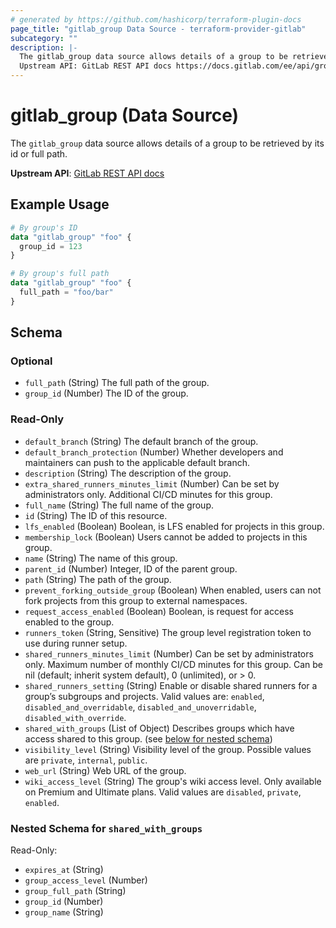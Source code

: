```yaml
---
# generated by https://github.com/hashicorp/terraform-plugin-docs
page_title: "gitlab_group Data Source - terraform-provider-gitlab"
subcategory: ""
description: |-
  The gitlab_group data source allows details of a group to be retrieved by its id or full path.
  Upstream API: GitLab REST API docs https://docs.gitlab.com/ee/api/groups.html#details-of-a-group
---
```


# gitlab_group (Data Source)

The `gitlab_group` data source allows details of a group to be retrieved by its id or full path.

**Upstream API**: [GitLab REST API docs](https://docs.gitlab.com/ee/api/groups.html#details-of-a-group)

## Example Usage

```terraform
# By group's ID
data "gitlab_group" "foo" {
  group_id = 123
}

# By group's full path
data "gitlab_group" "foo" {
  full_path = "foo/bar"
}
```

<!-- schema generated by tfplugindocs -->
## Schema

### Optional

- `full_path` (String) The full path of the group.
- `group_id` (Number) The ID of the group.

### Read-Only

- `default_branch` (String) The default branch of the group.
- `default_branch_protection` (Number) Whether developers and maintainers can push to the applicable default branch.
- `description` (String) The description of the group.
- `extra_shared_runners_minutes_limit` (Number) Can be set by administrators only. Additional CI/CD minutes for this group.
- `full_name` (String) The full name of the group.
- `id` (String) The ID of this resource.
- `lfs_enabled` (Boolean) Boolean, is LFS enabled for projects in this group.
- `membership_lock` (Boolean) Users cannot be added to projects in this group.
- `name` (String) The name of this group.
- `parent_id` (Number) Integer, ID of the parent group.
- `path` (String) The path of the group.
- `prevent_forking_outside_group` (Boolean) When enabled, users can not fork projects from this group to external namespaces.
- `request_access_enabled` (Boolean) Boolean, is request for access enabled to the group.
- `runners_token` (String, Sensitive) The group level registration token to use during runner setup.
- `shared_runners_minutes_limit` (Number) Can be set by administrators only. Maximum number of monthly CI/CD minutes for this group. Can be nil (default; inherit system default), 0 (unlimited), or > 0.
- `shared_runners_setting` (String) Enable or disable shared runners for a group’s subgroups and projects. Valid values are: `enabled`, `disabled_and_overridable`, `disabled_and_unoverridable`, `disabled_with_override`.
- `shared_with_groups` (List of Object) Describes groups which have access shared to this group. (see [below for nested schema](#nestedatt--shared_with_groups))
- `visibility_level` (String) Visibility level of the group. Possible values are `private`, `internal`, `public`.
- `web_url` (String) Web URL of the group.
- `wiki_access_level` (String) The group's wiki access level. Only available on Premium and Ultimate plans. Valid values are `disabled`, `private`, `enabled`.

<a id="nestedatt--shared_with_groups"></a>
### Nested Schema for `shared_with_groups`

Read-Only:

- `expires_at` (String)
- `group_access_level` (Number)
- `group_full_path` (String)
- `group_id` (Number)
- `group_name` (String)
